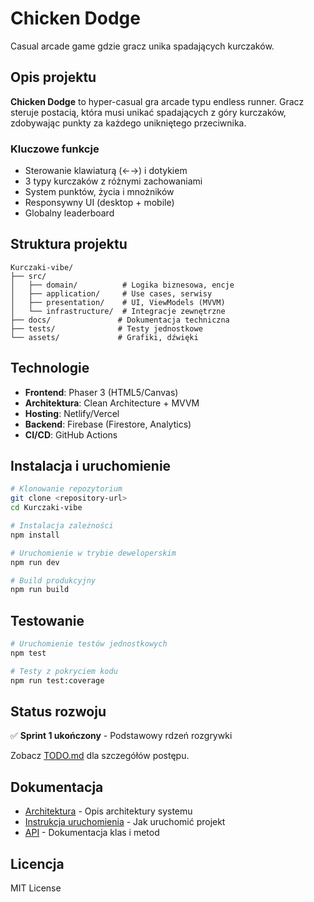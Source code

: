 # Chicken Dodge

Casual arcade game gdzie gracz unika spadających kurczaków.

## Opis projektu

**Chicken Dodge** to hyper-casual gra arcade typu endless runner. Gracz steruje postacią, która musi unikać spadających z góry kurczaków, zdobywając punkty za każdego unikniętego przeciwnika.

### Kluczowe funkcje

- Sterowanie klawiaturą (←→) i dotykiem
- 3 typy kurczaków z różnymi zachowaniami
- System punktów, życia i mnożników
- Responsywny UI (desktop + mobile)
- Globalny leaderboard

## Struktura projektu

```
Kurczaki-vibe/
├── src/
│   ├── domain/          # Logika biznesowa, encje
│   ├── application/     # Use cases, serwisy
│   ├── presentation/    # UI, ViewModels (MVVM)
│   └── infrastructure/  # Integracje zewnętrzne
├── docs/               # Dokumentacja techniczna
├── tests/              # Testy jednostkowe
└── assets/             # Grafiki, dźwięki
```

## Technologie

- **Frontend**: Phaser 3 (HTML5/Canvas)
- **Architektura**: Clean Architecture + MVVM
- **Hosting**: Netlify/Vercel
- **Backend**: Firebase (Firestore, Analytics)
- **CI/CD**: GitHub Actions

## Instalacja i uruchomienie

```bash
# Klonowanie repozytorium
git clone <repository-url>
cd Kurczaki-vibe

# Instalacja zależności
npm install

# Uruchomienie w trybie deweloperskim
npm run dev

# Build produkcyjny
npm run build
```

## Testowanie

```bash
# Uruchomienie testów jednostkowych
npm test

# Testy z pokryciem kodu
npm run test:coverage
```

## Status rozwoju

✅ **Sprint 1 ukończony** - Podstawowy rdzeń rozgrywki

Zobacz [TODO.md](./TODO.md) dla szczegółów postępu.

## Dokumentacja

- [Architektura](./docs/ARCHITECTURE.md) - Opis architektury systemu
- [Instrukcja uruchomienia](./docs/SETUP.md) - Jak uruchomić projekt
- [API](./docs/API.md) - Dokumentacja klas i metod

## Licencja

MIT License
